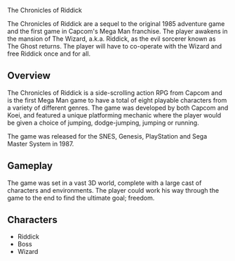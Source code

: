 The Chronicles of Riddick

The Chronicles of Riddick are a sequel to the original 1985 adventure game and the first game in Capcom's Mega Man franchise. The player awakens in the mansion of The Wizard, a.k.a. Riddick, as the evil sorcerer known as The Ghost returns. The player will have to co-operate with the Wizard and free Riddick once and for all.

## Overview

The Chronicles of Riddick is a side-scrolling action RPG from Capcom and is the first Mega Man game to have a total of eight playable characters from a variety of different genres. The game was developed by both Capcom and Koei, and featured a unique platforming mechanic where the player would be given a choice of jumping, dodge-jumping, jumping or running.

The game was released for the SNES, Genesis, PlayStation and Sega Master System in 1987.

## Gameplay

The game was set in a vast 3D world, complete with a large cast of characters and environments. The player could work his way through the game to the end to find the ultimate goal; freedom.

## Characters

*   Riddick
*   Boss
*   Wizard
